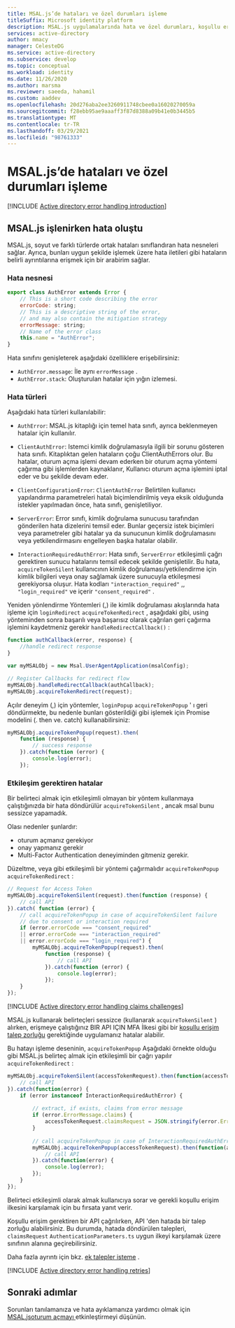 ```yaml
---
title: MSAL.js’de hataları ve özel durumları işleme
titleSuffix: Microsoft identity platform
description: MSAL.js uygulamalarında hata ve özel durumları, koşullu erişim talep sorunlarını ve yeniden denemeleri nasıl işleyeceğinizi öğrenin.
services: active-directory
author: mmacy
manager: CelesteDG
ms.service: active-directory
ms.subservice: develop
ms.topic: conceptual
ms.workload: identity
ms.date: 11/26/2020
ms.author: marsma
ms.reviewer: saeeda, hahamil
ms.custom: aaddev
ms.openlocfilehash: 20d276aba2ee3260911748cbee0a16020270059a
ms.sourcegitcommit: f28ebb95ae9aaaff3f87d8388a09b41e0b3445b5
ms.translationtype: MT
ms.contentlocale: tr-TR
ms.lasthandoff: 03/29/2021
ms.locfileid: "98761333"
---
```

# <a name="handle-errors-and-exceptions-in-msaljs"></a>MSAL.js’de hataları ve özel durumları işleme

[!INCLUDE [Active directory error handling introduction](../../../includes/active-directory-develop-error-handling-introduction.md)]

## <a name="error-handling-in-msaljs"></a>MSAL.js işlenirken hata oluştu

MSAL.js, soyut ve farklı türlerde ortak hataları sınıflandıran hata nesneleri sağlar. Ayrıca, bunları uygun şekilde işlemek üzere hata iletileri gibi hataların belirli ayrıntılarına erişmek için bir arabirim sağlar.

### <a name="error-object"></a>Hata nesnesi

```javascript
export class AuthError extends Error {
    // This is a short code describing the error
    errorCode: string;
    // This is a descriptive string of the error,
    // and may also contain the mitigation strategy
    errorMessage: string;
    // Name of the error class
    this.name = "AuthError";
}
```

Hata sınıfını genişleterek aşağıdaki özelliklere erişebilirsiniz:
- `AuthError.message`: İle aynı `errorMessage` .
- `AuthError.stack`: Oluşturulan hatalar için yığın izlemesi.

### <a name="error-types"></a>Hata türleri

Aşağıdaki hata türleri kullanılabilir:

- `AuthError`: MSAL.js kitaplığı için temel hata sınıfı, ayrıca beklenmeyen hatalar için kullanılır.

- `ClientAuthError`: Istemci kimlik doğrulamasıyla ilgili bir sorunu gösteren hata sınıfı. Kitaplıktan gelen hataların çoğu ClientAuthErrors olur. Bu hatalar, oturum açma işlemi devam ederken bir oturum açma yöntemi çağırma gibi işlemlerden kaynaklanır, Kullanıcı oturum açma işlemini iptal eder ve bu şekilde devam eder.

- `ClientConfigurationError`: `ClientAuthError` Belirtilen kullanıcı yapılandırma parametreleri hatalı biçimlendirilmiş veya eksik olduğunda istekler yapılmadan önce, hata sınıfı, genişletiliyor.

- `ServerError`: Error sınıfı, kimlik doğrulama sunucusu tarafından gönderilen hata dizelerini temsil eder. Bunlar geçersiz istek biçimleri veya parametreler gibi hatalar ya da sunucunun kimlik doğrulamasını veya yetkilendirmasını engelleyen başka hatalar olabilir.

- `InteractionRequiredAuthError`: Hata sınıfı, `ServerError` etkileşimli çağrı gerektiren sunucu hatalarını temsil edecek şekilde genişletilir. Bu hata, `acquireTokenSilent` kullanıcının kimlik doğrulaması/yetkilendirme için kimlik bilgileri veya onay sağlamak üzere sunucuyla etkileşmesi gerekiyorsa oluşur. Hata kodları `"interaction_required"` ,, `"login_required"` ve içerir `"consent_required"` .

Yeniden yönlendirme Yöntemleri (,) ile kimlik doğrulaması akışlarında hata işleme için `loginRedirect` `acquireTokenRedirect` , aşağıdaki gibi, using yönteminden sonra başarılı veya başarısız olarak çağrılan geri çağırma işlemini kaydetmeniz gerekir `handleRedirectCallback()` :

```javascript
function authCallback(error, response) {
    //handle redirect response
}

var myMSALObj = new Msal.UserAgentApplication(msalConfig);

// Register Callbacks for redirect flow
myMSALObj.handleRedirectCallback(authCallback);
myMSALObj.acquireTokenRedirect(request);
```

Açılır deneyim (,) için yöntemler, `loginPopup` `acquireTokenPopup` ' ı geri döndürmekte, bu nedenle bunları gösterildiği gibi işlemek için Promise modelini (. then ve. catch) kullanabilirsiniz:

```javascript
myMSALObj.acquireTokenPopup(request).then(
    function (response) {
        // success response
    }).catch(function (error) {
        console.log(error);
    });
```

### <a name="errors-that-require-interaction"></a>Etkileşim gerektiren hatalar

Bir belirteci almak için etkileşimli olmayan bir yöntem kullanmaya çalıştığınızda bir hata döndürülür `acquireTokenSilent` , ancak msal bunu sessizce yapamadık.

Olası nedenler şunlardır:

- oturum açmanız gerekiyor
- onay yapmanız gerekir
- Multi-Factor Authentication deneyiminden gitmeniz gerekir.

Düzeltme, veya gibi etkileşimli bir yöntemi çağırmalıdır `acquireTokenPopup` `acquireTokenRedirect` :

```javascript
// Request for Access Token
myMSALObj.acquireTokenSilent(request).then(function (response) {
    // call API
}).catch( function (error) {
    // call acquireTokenPopup in case of acquireTokenSilent failure
    // due to consent or interaction required
    if (error.errorCode === "consent_required"
    || error.errorCode === "interaction_required"
    || error.errorCode === "login_required") {
        myMSALObj.acquireTokenPopup(request).then(
            function (response) {
                // call API
            }).catch(function (error) {
                console.log(error);
            });
    }
});
```

[!INCLUDE [Active directory error handling claims challenges](../../../includes/active-directory-develop-error-handling-claims-challenges.md)]

MSAL.js kullanarak belirteçleri sessizce (kullanarak `acquireTokenSilent` ) alırken, erişmeye çalıştığınız BIR API IÇIN MFA İlkesi gibi bir [koşullu erişim talep zorluğu](../azuread-dev/conditional-access-dev-guide.md) gerektiğinde uygulamanız hatalar alabilir.

Bu hatayı işleme deseninin, `acquireTokenPopup` Aşağıdaki örnekte olduğu gibi MSAL.js belirteç almak için etkileşimli bir çağrı yapılır `acquireTokenRedirect` :

```javascript
myMSALObj.acquireTokenSilent(accessTokenRequest).then(function(accessTokenResponse) {
    // call API
}).catch(function(error) {
    if (error instanceof InteractionRequiredAuthError) {
    
        // extract, if exists, claims from error message
        if (error.ErrorMessage.claims) {
            accessTokenRequest.claimsRequest = JSON.stringify(error.ErrorMessage.claims);
        }
        
        // call acquireTokenPopup in case of InteractionRequiredAuthError failure
        myMSALObj.acquireTokenPopup(accessTokenRequest).then(function(accessTokenResponse) {
            // call API
        }).catch(function(error) {
            console.log(error);
        });
    }
});
```

Belirteci etkileşimli olarak almak kullanıcıya sorar ve gerekli koşullu erişim ilkesini karşılamak için bu fırsata yanıt verir.

Koşullu erişim gerektiren bir API çağrılırken, API 'den hatada bir talep zorluğu alabilirsiniz. Bu durumda, hatada döndürülen talepleri, `claimsRequest` `AuthenticationParameters.ts` uygun ilkeyi karşılamak üzere sınıfının alanına geçirebilirsiniz. 

Daha fazla ayrıntı için bkz. [ek talepler isteme](active-directory-optional-claims.md) .


[!INCLUDE [Active directory error handling retries](../../../includes/active-directory-develop-error-handling-retries.md)]

## <a name="next-steps"></a>Sonraki adımlar

Sorunları tanılamanıza ve hata ayıklamanıza yardımcı olmak için [MSAL.jsoturum açmayı ](msal-logging-js.md) etkinleştirmeyi düşünün.

